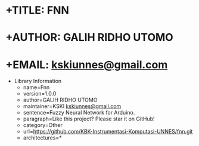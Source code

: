 # +TITLE: FNN
# +AUTHOR: GALIH RIDHO UTOMO
# +EMAIL: kskiunnes@gmail.com

* Library Information
  - name=Fnn
  - version=1.0.0
  - author=GALIH RIDHO UTOMO
  - maintainer=KSKI <kskiunnes@gmail.com>
  - sentence=Fuzzy Neural Network for Arduino.
  - paragraph=Like this project? Please star it on GitHub!
  - category=Other
  - url=https://github.com/KBK-Instrumentasi-Komputasi-UNNES/fnn.git
  - architectures=*
